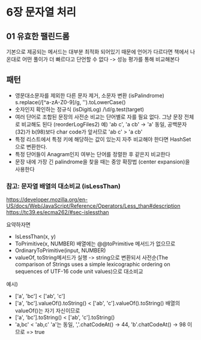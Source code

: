 # 6장 문자열 처리

## 01 유효한 팰린드롬

기본으로 제공되는 메서드는 대부분 최적화 되어있기 때문에 언어가 다르다면 책에서 나온대로 어떤 풀이가 더 빠르다고 단언할 수 없다
-> 성능 평가를 통해 비교해본다

## 패턴

-   영문대소문자를 제외한 다른 문자 제거, 소문자 변환 (isPalindrome)
    s.replace(/[^a-zA-Z0-9]/g, '').toLowerCase()
-   숫자인지 확인하는 정규식 (isDigitLog)
    /\d/g.test(target)
-   여러 단어로 조합된 문장의 사전순 비교는 단어별로 자를 필요 없다. 그냥 문장 전체로 비교해도 된다 (reorderLogFiles2)
    예) 'ab c', 'a cb' -> 'a' 동일, 공백문자(32)가 b(98)보다 char code가 앞서므로 'ab c' > 'a cb'
-   특정 리스트에서 특정 키에 해당하는 값이 있는지 자주 비교해야 한다면 HashSet으로 변환한다.
-   특정 단어들이 Anagram인지 여부는 단어를 정렬한 후 같은지 비교한다
-   문장 내에 가장 긴 palindrome을 찾을 때는 중앙 확장법 (center expansion)을 사용한다

### 참고: 문자열 배열의 대소비교 (isLessThan)

https://developer.mozilla.org/en-US/docs/Web/JavaScript/Reference/Operators/Less_than#description
https://tc39.es/ecma262/#sec-islessthan

요약하자면

-   IsLessThan(x, y)
-   ToPrimitive(x, NUMBER)
    배열에는 @@toPrimitive 메서드가 없으므로
-   OrdinaryToPrimitive(input, NUMBER)
-   valueOf, toString메서드가 실행
    -> string으로 변환되서 사전순(The comparison of Strings uses a simple lexicographic ordering on sequences of UTF-16 code unit values)으로 대소비교

예시)

-   ['a', 'bc'] < ['ab', 'c']
-   ['a', 'bc'].valueOf().toString() < ['ab', 'c'].valueOf().toString()
    배열의 valueOf()는 자기 자신이므로
-   ['a', 'bc'].toString() < ['ab', 'c'].toString()
-   'a,bc' < 'ab,c'
    'a'는 동일, ','.chatCodeAt() -> 44, 'b'.chatCodeAt() -> 98 이므로
    => true
